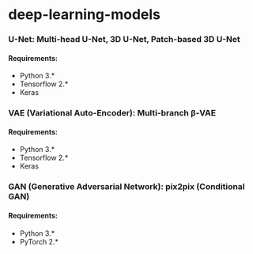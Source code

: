 # deep-learning-models

### U-Net: Multi-head U-Net, 3D U-Net, Patch-based 3D U-Net
#### Requirements:
* Python 3.*  
* Tensorflow 2.*
* Keras


### VAE (Variational Auto-Encoder): Multi-branch β-VAE
#### Requirements:
* Python 3.*  
* Tensorflow 2.*
* Keras

### GAN (Generative Adversarial Network): pix2pix (Conditional GAN)
#### Requirements:
* Python 3.*  
* PyTorch 2.*

